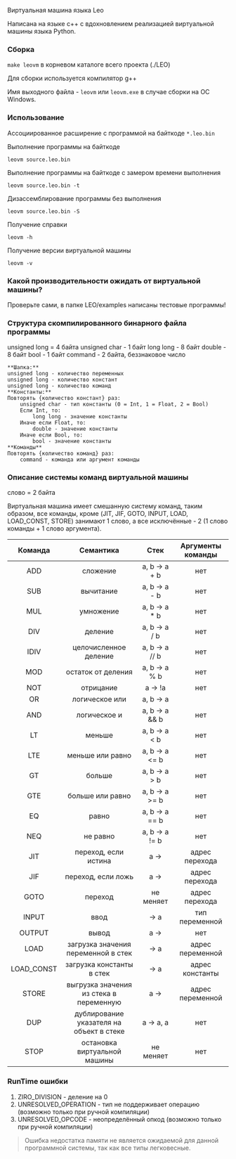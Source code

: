 Виртуальная машина языка Leo

Написана на языке c++ с вдохновлением реализацией виртуальной машины языка Python.

### Сборка

`make leovm` в корневом каталоге всего проекта (./LEO)

Для сборки используется компилятор g++

Имя выходного файла - `leovm` или `leovm.exe` в случае сборки на OC Windows.

### Использование

Ассоциированное расширение с программой на байткоде `*.leo.bin`

Выполнение программы на байткоде

`leovm source.leo.bin`

Выполнение программы на байткоде с замером времени выполнения

`leovm source.leo.bin -t`

Дизассемблирование программы без выполнения

`leovm source.leo.bin -S`

Получение справки

`leovm -h`

Получение версии виртуальной машины

`leovm -v`

### Какой производительности ожидать от виртуальной машины?

Проверьте сами, в папке LEO/examples написаны тестовые программы!

### Структура скомпилированного бинарного файла программы

unsigned long = 4 байта
unsigned char - 1 байт
long long - 8 байт
double - 8 байт
bool - 1 байт
command - 2 байта, беззнаковое число

```
**Шапка:**
unsigned long - количество переменных
unsigned long - количество констант
unsigned long - количество команд
**Константы:**
Повторять {количество констант} раз:
    unsigned char - тип константы (0 = Int, 1 = Float, 2 = Bool)
    Если Int, то:
        long long - значение константы
    Иначе если Float, то:
        double - значение константы
    Иначе если Bool, то:
        bool - значение константы
**Команды**
Повторять {количество команд} раз:
    command - команда или аргумент команды
```


### Описание системы команд виртуальной машины

слово = 2 байта

Виртуальная машина имеет смешанную систему команд, таким образом, все команды, кроме (JIT, JIF, GOTO, INPUT, LOAD, LOAD_CONST, STORE) занимают 1 слово, а все исключённые - 2 (1 слово команды + 1 слово аргумента).

| Команда    | Семантика                                | Стек              | Аргументы команды |
|:----------:|:----------------------------------------:|:-----------------:|:-----------------:|
| ADD        | сложение                                 | a, b -> a + b     | нет               |
| SUB        | вычитание                                | a, b -> a - b     | нет               |
| MUL        | умножение                                | a, b -> a * b     | нет               |
| DIV        | деление                                  | a, b -> a / b     | нет               |
| IDIV       | целочисленное деление                    | a, b -> a // b    | нет               |
| MOD        | остаток от деления                       | a, b -> a % b     | нет               |
| NOT        | отрицание                                | a -> !a | нет     | нет               |
| OR         | логическое или                           | a, b -> a || b    | нет               |
| AND        | логическое и                             | a, b -> a && b    | нет               |
| LT         | меньше                                   | a, b -> a < b     | нет               |
| LTE        | меньше или равно                         | a, b -> a <= b    | нет               |
| GT         | больше                                   | a, b -> a > b     | нет               |
| GTE        | больше или равно                         | a, b -> a >= b    | нет               |
| EQ         | равно                                    | a, b -> a == b    | нет               |
| NEQ        | не равно                                 | a, b -> a != b    | нет               |
| JIT        | переход, если истина                     | a ->              | адрес перехода    |
| JIF        | переход, если ложь                       | a ->              | адрес перехода    |
| GOTO       | переход                                  | не меняет         | адрес перехода    |
| INPUT      | ввод                                     |  -> a             | тип переменной    |
| OUTPUT     | вывод                                    | a ->              | нет               |
| LOAD       | загрузка значения переменной в стек      |  -> a             | адрес переменной  |
| LOAD_CONST | загрузка константы в стек                |  -> a             | адрес константы   |
| STORE      | выгрузка значения из стека в переменную  | a ->              | адрес переменной  |
| DUP        | дублирование указателя на объект в стеке | a -> a, a         | нет               |
| STOP       | остановка виртуальной машины             | не меняет         | нет               |

### RunTime ошибки

1. ZIRO_DIVISION - деление на 0
2. UNRESOLVED_OPERATION - тип не поддерживает операцию (возможно только при ручной компиляции)
3. UNRESOLVED_OPCODE - неопределённый опкод (возможно только при ручной компиляции)

> Ошибка недостатка памяти не является ожидаемой для данной программной системы, так как все типы легковесные.
